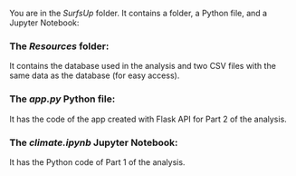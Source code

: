 You are in the *SurfsUp* folder. It contains a folder, a Python file, and a Jupyter Notebook:

### The *Resources* folder:

It contains the database used in the analysis and two CSV files with the same data as the database (for easy access).

### The *app.py* Python file:

It has the code of the app created with Flask API for Part 2 of the analysis.

### The *climate.ipynb* Jupyter Notebook:

It has the Python code of Part 1 of the analysis.
